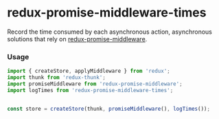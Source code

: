 # redux-promise-middleware-times

Record the time consumed by each asynchronous action, asynchronous solutions that rely on [redux-promise-middleware](https://www.npmjs.com/package/redux-promise-middleware).

### Usage
```javascript
import { createStore, applyMiddleware } from 'redux';
import thunk from 'redux-thunk';
import promiseMiddleware from 'redux-promise-middleware';
import logTimes from 'redux-promise-middleware-times';


const store = createStore(thunk, promiseMiddleware(), logTimes());
```
